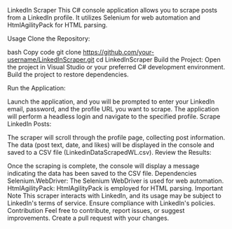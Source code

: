 
LinkedIn Scraper
This C# console application allows you to scrape posts from a LinkedIn profile. It utilizes Selenium for web automation and HtmlAgilityPack for HTML parsing.

Usage
Clone the Repository:

bash
Copy code
git clone https://github.com/your-username/LinkedInScraper.git
cd LinkedInScraper
Build the Project:
Open the project in Visual Studio or your preferred C# development environment. Build the project to restore dependencies.

Run the Application:

Launch the application, and you will be prompted to enter your LinkedIn email, password, and the profile URL you want to scrape.
The application will perform a headless login and navigate to the specified profile.
Scrape LinkedIn Posts:

The scraper will scroll through the profile page, collecting post information.
The data (post text, date, and likes) will be displayed in the console and saved to a CSV file (LinkedinDataScrapedWL.csv).
Review the Results:

Once the scraping is complete, the console will display a message indicating the data has been saved to the CSV file.
Dependencies
Selenium.WebDriver: The Selenium WebDriver is used for web automation.
HtmlAgilityPack: HtmlAgilityPack is employed for HTML parsing.
Important Note
This scraper interacts with LinkedIn, and its usage may be subject to LinkedIn's terms of service. Ensure compliance with LinkedIn's policies.
Contribution
Feel free to contribute, report issues, or suggest improvements. Create a pull request with your changes.
